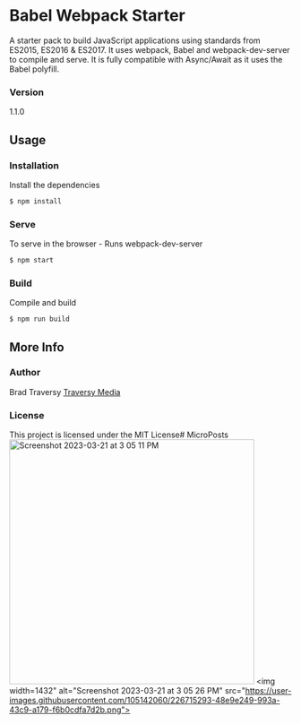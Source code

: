 # Babel Webpack Starter

A starter pack to build JavaScript applications using standards from ES2015, ES2016 & ES2017. It uses webpack, Babel and webpack-dev-server to compile and serve. It is fully compatible with Async/Await as it uses the Babel polyfill.

### Version
1.1.0

## Usage

### Installation

Install the dependencies

```sh
$ npm install
```

### Serve
To serve in the browser  - Runs webpack-dev-server

```sh
$ npm start
```

### Build
Compile and build

```sh
$ npm run build
```

## More Info

### Author

Brad Traversy
[Traversy Media](http://www.traversymedia.com)

### License

This project is licensed under the MIT License# MicroPosts
<img width="437" alt="Screenshot 2023-03-21 at 3 05 11 PM" src="https://user-images.githubusercontent.com/105142060/226715249-8e468825-c7cc-49d4-bb33-d10cfa77253a.png">
<img width=1432" alt="Screenshot 2023-03-21 at 3 05 26 PM" src="https://user-images.githubusercontent.com/105142060/226715293-48e9e249-993a-43c9-a179-f6b0cdfa7d2b.png">

